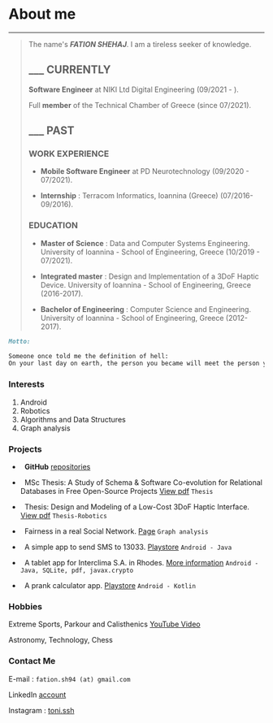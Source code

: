 # About me
---
>The name's ***FATION SHEHAJ***. I am a tireless seeker of knowledge.
>
> ## ___ CURRENTLY
>
> **Software Engineer** at NIKI Ltd Digital Engineering (09/2021 - ).
>
> Full **member** of the Technical Chamber of Greece (since 07/2021).
>
> ## ___ PAST
> 
> ### WORK EXPERIENCE
>
>* **Mobile Software Engineer** at PD Neurotechnology (09/2020 - 07/2021).
>
>* **Internship** : Terracom Informatics, Ioannina (Greece) (07/2016-09/2016).
>
> ### EDUCATION
> 
>* **Master of Science** : Data and Computer Systems Engineering. University of Ioannina - School of Engineering, Greece (10/2019 - 07/2021).
>
>* **Integrated master** : Design and Implementation of a 3DoF Haptic Device. University of Ioannina - School of Engineering, Greece (2016-2017).
>
>* **Bachelor of Engineering** : Computer Science and Engineering. University of Ioannina - School of Engineering, Greece (2012-2017).

```markdown
Motto:

Someone once told me the definition of hell:
On your last day on earth, the person you became will meet the person you could have become.
```

### Interests
1. Android
2. Robotics
3. Algorithms and Data Structures
4. Graph analysis


### Projects

* &nbsp; **GitHub** [repositories](https://github.com/FationSH?tab=repositories)

* &nbsp; MSc Thesis: A Study of Schema & Software Co-evolution for Relational Databases in Free Open-Source Projects [View pdf](https://github.com/FationSH/myPort/blob/master/MScThesis/MScThesisFShehaj.pdf) `Thesis`

* &nbsp; Thesis: Design and Modeling of a Low-Cost 3DoF Haptic Interface. [View pdf](https://github.com/FationSH/myPort/blob/master/3DoF_Interface/3DoF_HapticRB.pdf) `Thesis-Robotics`

* &nbsp; Fairness in a real Social Network. [Page](https://george50450.github.io/social_networks/) `Graph analysis`

* &nbsp; A simple app to send SMS to 13033. [Playstore](https://play.google.com/store/apps/details?id=sotiris.zogos.a13033) `Android - Java`

* &nbsp; A tablet app for Interclima S.A. in Rhodes. [More information](interclima.html) `Android - Java, SQLite, pdf, javax.crypto`

* &nbsp; A prank calculator app. [Playstore](https://play.google.com/store/apps/details?id=com.fsharp.calculator) `Android - Kotlin`

### Hobbies

Extreme Sports, Parkour and Calisthenics [YouTube Video](https://www.youtube.com/watch?v=qzZcui2diGw)

Astronomy, Technology, Chess

### Contact Me

E-mail : `fation.sh94 (at) gmail.com`

LinkedIn [account](https://www.linkedin.com/in/fation-shehaj/)

Instagram : [toni.ssh](https://www.instagram.com/toni.ssh/)
